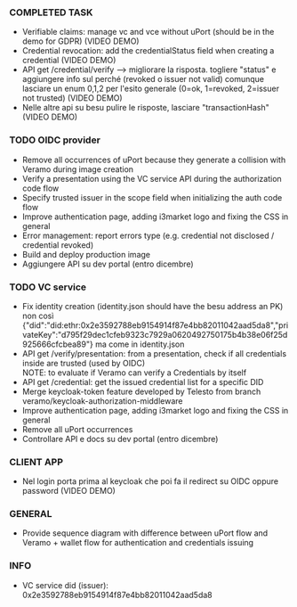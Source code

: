 
### COMPLETED TASK

-   Verifiable claims: manage vc and vce without uPort (should be in the demo for GDPR)  (VIDEO DEMO)
-   Credential revocation: add the credentialStatus field when creating a credential (VIDEO DEMO)
-   API get /credential/verify --> migliorare la risposta. togliere "status" e aggiungere info sul perché (revoked o issuer not valid)
    comunque lasciare un enum 0,1,2 per l'esito generale (0=ok, 1=revoked, 2=issuer not trusted)    (VIDEO DEMO)
-   Nelle altre api su besu pulire le risposte, lasciare "transactionHash"    (VIDEO DEMO)

### TODO OIDC provider

-   Remove all occurrences of uPort because they generate a collision with Veramo during image creation
-   Verify a presentation using the VC service API during the authorization code flow
-   Specify trusted issuer in the scope field when initializing the auth code flow
-   Improve authentication page, adding i3market logo and fixing the CSS in general
-   Error management: report errors type (e.g. credential not disclosed / credential revoked)
-   Build and deploy production image
-   Aggiungere API su dev portal (entro dicembre)

### TODO VC service

-   Fix identity creation (identity.json should have the besu address an PK)
    non così
        {"did":"did:ethr:0x2e3592788eb9154914f87e4bb82011042aad5da8","privateKey":"d795f29dec1cfeb9323c7929a0620492750175b4b38e06f25d925666cfcbea89"}
    ma come in identity.json
-   API get /verify/presentation: from a presentation, check if all credentials inside are trusted (used by OIDC)  
    NOTE: to evaluate if Veramo can verify a Credentials by itself
-   API get /credential: get the issued credential list for a specific DID
-   Merge keycloak-token feature developed by Telesto from branch veramo/keycloak-authorization-middleware
-   Improve authentication page, adding i3market logo and fixing the CSS in general
-   Remove all uPort occurrences
-   Controllare API e docs su dev portal (entro dicembre)

### CLIENT APP

-   Nel login porta prima al keycloak che poi fa il redirect su OIDC oppure password (VIDEO DEMO)


### GENERAL

-   Provide sequence diagram with difference between uPort flow and Veramo + wallet flow for authentication and credentials issuing

### INFO
-   VC service did (issuer): 0x2e3592788eb9154914f87e4bb82011042aad5da8
